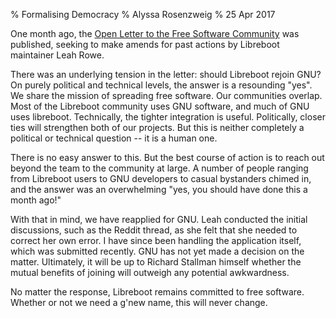 % Formalising Democracy
% Alyssa Rosenzweig
% 25 Apr 2017

One month ago, the [Open Letter to the Free Software Community](/news/unity.md)
was published, seeking to make amends for past actions by Libreboot maintainer
Leah Rowe.

There was an underlying tension in the letter: should Libreboot rejoin GNU? On
purely political and technical levels, the answer is a resounding "yes". We
share the mission of spreading free software. Our communities overlap. Most of
the Libreboot community uses GNU software, and much of GNU uses libreboot.
Technically, the tighter integration is useful. Politically, closer ties will
strengthen both of our projects. But this is neither completely a political or
technical question -- it is a human one.

There is no easy answer to this. But the best course of action is to reach out
beyond the team to the community at large. A number of people ranging from
Libreboot users to GNU developers to casual bystanders chimed in, and the
answer was an overwhelming "yes, you should have done this a month ago!"

With that in mind, we have reapplied for GNU. Leah conducted the initial
discussions, such as the Reddit thread, as she felt that she needed to correct
her own error. I have since been handling the application itself, which was
submitted recently. GNU has not yet made a decision on the matter. Ultimately,
it will be up to Richard Stallman himself whether the mutual benefits of
joining will outweigh any potential awkwardness.

No matter the response, Libreboot remains committed to free software. Whether
or not we need a g'new name, this will never change.
